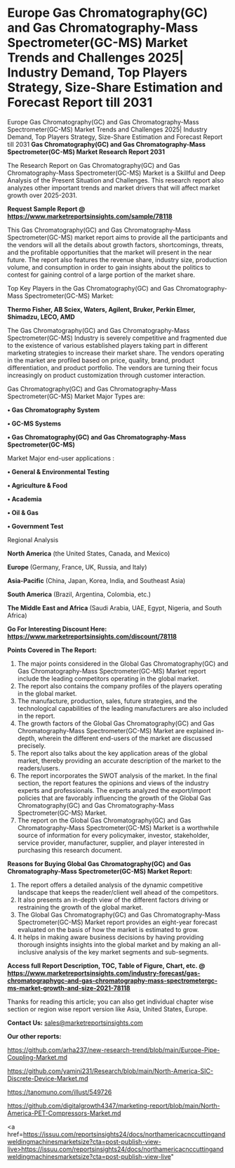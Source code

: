 # Europe Gas Chromatography(GC) and Gas Chromatography-Mass Spectrometer(GC-MS) Market Trends and Challenges 2025| Industry Demand, Top Players Strategy, Size-Share Estimation and Forecast Report till 2031
Europe Gas Chromatography(GC) and Gas Chromatography-Mass Spectrometer(GC-MS) Market Trends and Challenges 2025| Industry Demand, Top Players Strategy, Size-Share Estimation and Forecast Report till 2031
<strong>Gas Chromatography(GC) and Gas Chromatography-Mass Spectrometer(GC-MS) Market Research Report 2031</strong>

The Research Report on Gas Chromatography(GC) and Gas Chromatography-Mass Spectrometer(GC-MS) Market is a Skillful and Deep Analysis of the Present Situation and Challenges. This research report also analyzes other important trends and market drivers that will affect market growth over 2025-2031.

<strong>Request Sample Report @ <a href=https://www.marketreportsinsights.com/sample/78118>https://www.marketreportsinsights.com/sample/78118</a></strong>

This Gas Chromatography(GC) and Gas Chromatography-Mass Spectrometer(GC-MS) market report aims to provide all the participants and the vendors will all the details about growth factors, shortcomings, threats, and the profitable opportunities that the market will present in the near future. The report also features the revenue share, industry size, production volume, and consumption in order to gain insights about the politics to contest for gaining control of a large portion of the market share.

Top Key Players in the Gas Chromatography(GC) and Gas Chromatography-Mass Spectrometer(GC-MS) Market:

<strong>Thermo Fisher, AB Sciex, Waters, Agilent, Bruker, Perkin Elmer, Shimadzu, LECO, AMD</strong>

The Gas Chromatography(GC) and Gas Chromatography-Mass Spectrometer(GC-MS) Industry is severely competitive and fragmented due to the existence of various established players taking part in different marketing strategies to increase their market share. The vendors operating in the market are profiled based on price, quality, brand, product differentiation, and product portfolio. The vendors are turning their focus increasingly on product customization through customer interaction.

Gas Chromatography(GC) and Gas Chromatography-Mass Spectrometer(GC-MS) Market Major Types are:

<strong>• Gas Chromatography System

• GC-MS Systems

• Gas Chromatography(GC) and Gas Chromatography-Mass Spectrometer(GC-MS)</strong>

Market Major end-user applications :

<strong>• General & Environmental Testing

• Agriculture & Food

• Academia

• Oil & Gas

• Government Test</strong>

Regional Analysis

</u><strong><b>North America</b></strong> (the United States, Canada, and Mexico)

<strong><b>Europe </b></strong>(Germany, France, UK, Russia, and Italy)

<strong><b>Asia-Pacific</b></strong> (China, Japan, Korea, India, and Southeast Asia)

<strong><b>South America</b></strong> (Brazil, Argentina, Colombia, etc.)

<strong><b>The Middle East and Africa</b></strong> (Saudi Arabia, UAE, Egypt, Nigeria, and South Africa)

<strong>Go For Interesting Discount Here: <a href=https://www.marketreportsinsights.com/discount/78118>https://www.marketreportsinsights.com/discount/78118</a></strong>

<strong>Points Covered in The Report:</strong>
<ol>
  <li>The major points considered in the Global Gas Chromatography(GC) and Gas Chromatography-Mass Spectrometer(GC-MS) Market report include the leading competitors operating in the global market.</li>
  <li>The report also contains the company profiles of the players operating in the global market.</li>
  <li>The manufacture, production, sales, future strategies, and the technological capabilities of the leading manufacturers are also included in the report.</li>
  <li>The growth factors of the Global Gas Chromatography(GC) and Gas Chromatography-Mass Spectrometer(GC-MS) Market are explained in-depth, wherein the different end-users of the market are discussed precisely.</li>
  <li>The report also talks about the key application areas of the global market, thereby providing an accurate description of the market to the readers/users.</li>
  <li>The report incorporates the SWOT analysis of the market. In the final section, the report features the opinions and views of the industry experts and professionals. The experts analyzed the export/import policies that are favorably influencing the growth of the Global Gas Chromatography(GC) and Gas Chromatography-Mass Spectrometer(GC-MS) Market.</li>
  <li>The report on the Global Gas Chromatography(GC) and Gas Chromatography-Mass Spectrometer(GC-MS) Market is a worthwhile source of information for every policymaker, investor, stakeholder, service provider, manufacturer, supplier, and player interested in purchasing this research document.</li>
</ol>
<strong>Reasons for Buying Global Gas Chromatography(GC) and Gas Chromatography-Mass Spectrometer(GC-MS) Market Report:</strong>

<ol>
  <li>The report offers a detailed analysis of the dynamic competitive landscape that keeps the reader/client well ahead of the competitors.</li>
  <li>It also presents an in-depth view of the different factors driving or restraining the growth of the global market.</li>
  <li>The Global Gas Chromatography(GC) and Gas Chromatography-Mass Spectrometer(GC-MS) Market report provides an eight-year forecast evaluated on the basis of how the market is estimated to grow.</li>
  <li>It helps in making aware business decisions by having providing thorough insights insights into the global market and by making an all-inclusive analysis of the key market segments and sub-segments.</li>
</ol>
<strong>Access full Report Description, TOC, Table of Figure, Chart, etc. @ <a href=https://www.marketreportsinsights.com/industry-forecast/gas-chromatographygc-and-gas-chromatography-mass-spectrometergc-ms-market-growth-and-size-2021-78118>https://www.marketreportsinsights.com/industry-forecast/gas-chromatographygc-and-gas-chromatography-mass-spectrometergc-ms-market-growth-and-size-2021-78118</a></strong>


Thanks for reading this article; you can also get individual chapter wise section or region wise report version like Asia, United States, Europe.

<strong>Contact Us:</strong>
sales@marketreportsinsights.com

<strong>Our other reports:</strong>

<a href=https://github.com/arha237/new-research-trend/blob/main/Europe-Pipe-Coupling-Market.md>https://github.com/arha237/new-research-trend/blob/main/Europe-Pipe-Coupling-Market.md</a>

<a href=https://github.com/yamini231/Research/blob/main/North-America-SIC-Discrete-Device-Market.md>https://github.com/yamini231/Research/blob/main/North-America-SIC-Discrete-Device-Market.md</a>

<a href=https://tanomuno.com/illust/549726>https://tanomuno.com/illust/549726</a>

<a href=https://github.com/digitalgrowth4347/marketing-report/blob/main/North-America-PET-Compressors-Market.md>https://github.com/digitalgrowth4347/marketing-report/blob/main/North-America-PET-Compressors-Market.md</a>

<a href=https://issuu.com/reportsinsights24/docs/northamericacnccuttingandweldingmachinesmarketsize?cta=post-publish-view-live>https://issuu.com/reportsinsights24/docs/northamericacnccuttingandweldingmachinesmarketsize?cta=post-publish-view-live</a>"
